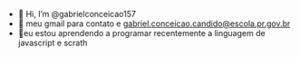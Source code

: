 - 👋 Hi, I’m @gabrielconceicao157
- 👀 meu gmail para contato e gabriel.conceicao.candido@escola.pr.gov.br
- 🌱eu estou aprendendo a programar recentemente a linguagem de javascript e scrath
